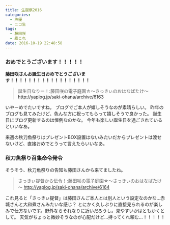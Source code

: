 ```yaml
---
title: 生誕祭2016
categories:
  - 声優
  - ニコ生
tags:
  - 藤田咲
  - 艦これ
date: 2016-10-19 22:48:58
---
```

### おめでとうございます！！！！！

**藤田咲さんお誕生日おめでとうございます！！！！！！！！！！！！！！！！！！**

> 誕生日なりー！:藤田咲の電子庭園☆～さっきぃのおはなばたけ～
http://yaplog.jp/saki-ohana/archive/6163

いやーめでたいですね。
ブログでご本人が嬉しそうなのが素晴らしい。
昨年のブログも見てみたけど、色んな方に祝ってもらって嬉しそうで良かった。
誕生日にブログ更新するのは恒例なのかな。
今年も楽しい誕生日を過ごされているといいなあ。

来週の秋刀魚祭りはプレゼントBOX設置はないみたいだからプレゼントは渡せないけど、直接おめでとうって言えたらいいなあ。

### 秋刀魚祭り召集命令発令

そうそう、秋刀魚祭りの告知も藤田さんから来てましたね。

> さっきぃ提督から伝令！:藤田咲の電子庭園☆～さっきぃのおはなばたけ～
http://yaplog.jp/saki-ohana/archive/6164

これ見ると「さっきぃ提督」は藤田さんご本人とは別人という設定なのかな…赤城さんと大和煮さんみたいな感じ？
とにかく久しぶりに直接見られるのが楽しみで仕方ないです。野外ならそれなりに近いだろうし。見やすいかはともかくとして。
天気がちょっと微妙そうなのが心配だけど…持ってくれ頼む…！！！！！
